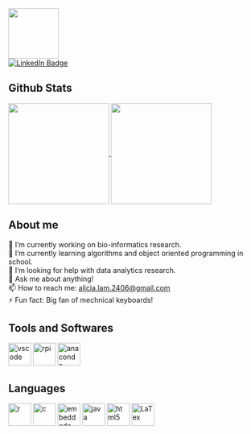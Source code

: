 

<div id="header" align="left">
  <img src="https://media.giphy.com/media/lfZahQ89QU3ruLvjL1/giphy.gif" width="100"/>
</div>

<div id="badges">
  <a href="https://www.linkedin.com/in/alicia-lam-898644211">
    <img src="https://img.shields.io/badge/LinkedIn-blue?style=for-the-badge&logo=linkedin&logoColor=white" alt="LinkedIn Badge"/>
  </a>
</div>

## Github Stats

<a href="https://github.com/anuraghazra/github-readme-stats">
    <img height=200 align="center" src="https://github-readme-stats.vercel.app/api?username=loser564&show_icons=true&theme=transparent/>
</a>
<a href="https://github.com/anuraghazra/convoychat">
  <img height=200 align="center" src="https://github-readme-stats.vercel.app/api/top-langs?username=loser564&layout=compact&langs_count=8&card_width=320&theme=transparent&hide_rank=true" />
</a>

## About me
🔭 I’m currently working on bio-informatics research. <br>
 🌱 I’m currently learning algorithms and object oriented programming in school. <br>
🤔 I’m looking for help with data analytics research. <br>
💬 Ask me about anything! <br>
📫 How to reach me: alicia.lam.2406@gmail.com <br>
⚡ Fun fact: Big fan of mechnical keyboards!<br>

<h2> Tools and Softwares</h2>
<p align="left">
<img src="https://cdn.jsdelivr.net/gh/devicons/devicon/icons/vscode/vscode-original.svg" alt="vscode" width="45" height="45"/>
<img src="https://cdn.jsdelivr.net/gh/devicons/devicon/icons/raspberrypi/raspberrypi-original.svg" alt="rpi" width="45" height="45"/>
<img src="https://cdn.jsdelivr.net/gh/devicons/devicon/icons/anaconda/anaconda-original-wordmark.svg" alt="anaconda" width="45" height="45" />
          
</p>

<h2> Languages </h2>
<p align = "left"
<img src="https://cdn.jsdelivr.net/gh/devicons/devicon/icons/python/python-original.svg" alt="python" width="45" height="45"/>
<img src="https://cdn.jsdelivr.net/gh/devicons/devicon/icons/r/r-original.svg" alt="r" width="45" height="45" />
<img src="https://cdn.jsdelivr.net/gh/devicons/devicon/icons/c/c-original.svg" alt="c" width="45" height="45"/>
<img src="https://cdn.jsdelivr.net/gh/devicons/devicon/icons/embeddedc/embeddedc-original.svg" alt="embeddedc" width="45" height="45"/>
<img src="https://cdn.jsdelivr.net/gh/devicons/devicon/icons/java/java-original.svg" alt="java" width="45" height="45"/>
<img src="https://cdn.jsdelivr.net/gh/devicons/devicon/icons/html5/html5-original-wordmark.svg" alt="html5" width="45" height="45" />
<img src="https://cdn.jsdelivr.net/gh/devicons/devicon/icons/latex/latex-original.svg" alt="LaTex" width="45" height="45"/>
               
</p>



